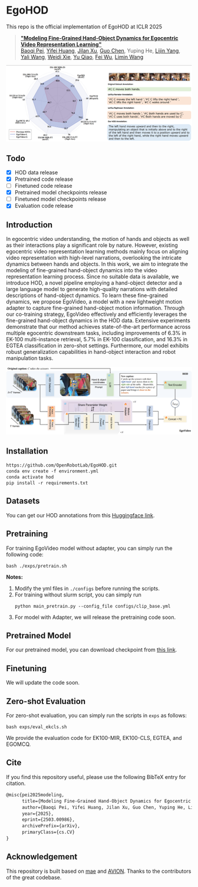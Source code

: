 # EgoHOD

This repo is the official implementation of EgoHOD at ICLR 2025

> **["Modeling Fine-Grained Hand-Object Dynamics for Egocentric Video Representation Learning"](https://openreview.net/forum?id=P6G1Z6jkf3)**<br>
> [Baoqi Pei](https://scholar.google.com/citations?user=sTCkd54AAAAJ), [Yifei Huang](https://scholar.google.com/citations?user=RU8gNcgAAAAJ), [Jilan Xu](https://scholar.google.com/citations?user=mf2U64IAAAAJ), [Guo Chen](https://scholar.google.com/citations?user=lRj3moAAAAAJ), Yuping He, [Lijin Yang](https://scholar.google.com/citations?user=ppR-rpkAAAAJ),<br> 
> [Yali Wang](https://scholar.google.com/citations?user=hD948dkAAAAJ), [Weidi Xie](https://scholar.google.com/citations?user=Vtrqj4gAAAAJ), [Yu Qiao](https://scholar.google.com/citations?user=gFtI-8QAAAAJ), [Fei Wu](https://scholar.google.com/citations?user=XJLn4MYAAAAJ), [Limin Wang](https://scholar.google.com/citations?user=HEuN8PcAAAAJ)<br>

<div align="center">
<img src="assets/teaser.png">
</div>

## Todo

- [x] HOD data release
- [x] Pretrained code release
- [ ] Finetuned code release
- [x] Pretrained model checkpoints release
- [ ] Finetuned model checkpoints release
- [x] Evaluation code release

## Introduction

In egocentric video understanding, the motion of hands and objects as well as their interactions play a significant role by nature. However, existing egocentric video representation learning methods mainly focus on aligning video representation with high-level narrations, overlooking the intricate dynamics between hands and objects. In this work, we aim to integrate the modeling of fine-grained hand-object dynamics into the video representation learning process.
Since no suitable data is available, we introduce HOD, a novel pipeline employing a hand-object detector and a large language model to generate high-quality narrations with detailed descriptions of hand-object dynamics. 
To learn these fine-grained dynamics, we propose EgoVideo, a model with a new lightweight motion adapter to capture fine-grained hand-object motion information. Through our co-training strategy, EgoVideo effectively and efficiently leverages the fine-grained hand-object dynamics in the HOD data. Extensive experiments demonstrate that our method achieves state-of-the-art performance across multiple egocentric downstream tasks, including improvements of 6.3% in EK-100 multi-instance retrieval, 5.7% in EK-100 classification, and 16.3% in EGTEA classification in zero-shot settings. Furthermore, our model exhibits robust generalization capabilities in hand-object interaction and robot manipulation tasks.

<div align="center">
<img src="assets/method.png">
</div>


## Installation
```
https://github.com/OpenRobotLab/EgoHOD.git
conda env create -f environment.yml
conda activate hod
pip install -r requirements.txt
```

## Datasets

You can get our HOD annotations from this [Huggingface link](https://huggingface.co/datasets/Jazzcharles/EgoHOD).

## Pretraining

For training EgoVideo model without adapter, you can simply run the following code:
```shell
bash ./exps/pretrain.sh
```
**Notes:**
1. Modify the yml files in `./configs` before running the scripts.
2. For training without slurm script, you can simply run 
      ```shell
      python main_pretrain.py --config_file configs/clip_base.yml
      ```
3. For model with Adapter, we will release the pretraining code soon.


## Pretrained Model

For our pretrained model, you can download checkpoint from [this link](https://huggingface.co/Jazzcharles/EgoVideo).

## Finetuning

We will update the code soon.

## Zero-shot Evaluation

For zero-shot evaluation, you can simply run the scripts in `exps` as follows:
```shell
bash exps/eval_ekcls.sh
```
We provide the evaluation code for EK100-MIR, EK100-CLS, EGTEA, and EGOMCQ.
## Cite

If you find this repository useful, please use the following BibTeX entry for citation.

```latex
@misc{pei2025modeling,
      title={Modeling Fine-Grained Hand-Object Dynamics for Egocentric Video Representation Learning}, 
      author={Baoqi Pei, Yifei Huang, Jilan Xu, Guo Chen, Yuping He, Lijin Yang, Yali Wang, Weidi Xie, Yu Qiao, Fei Wu, Limin Wang},
      year={2025},
      eprint={2503.00986},
      archivePrefix={arXiv},
      primaryClass={cs.CV}
}
```

## Acknowledgement

This repository is built based on [mae](https://github.com/facebookresearch/mae) and [AVION](https://github.com/zhaoyue-zephyrus/AVION). Thanks to the contributors of the great codebase.
